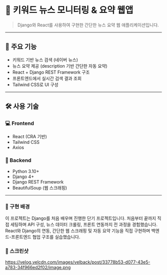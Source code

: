 # 📰 키워드 뉴스 모니터링 & 요약 웹앱

> Django와 React를 사용하여 구현한 간단한 뉴스 요약 웹 애플리케이션입니다.

---

## 📌 주요 기능

- 키워드 기반 뉴스 검색 (네이버 뉴스)
- 뉴스 요약 제공 (description 기반 간단한 자동 요약)
- React + Django REST Framework 구조
- 프론트엔드에서 실시간 검색 결과 조회
- Tailwind CSS로 UI 구성

---

## 🛠 사용 기술

### 💻 Frontend
- React (CRA 기반)
- Tailwind CSS
- Axios

### 🐍 Backend
- Python 3.10+
- Django 4+
- Django REST Framework
- BeautifulSoup (웹 스크래핑)

---

### 🧠 구현 배경
이 프로젝트는 Django를 처음 배우며 진행한 단기 프로젝트입니다.
처음부터 끝까지 직접 세팅하며 API 구성, 뉴스 데이터 크롤링, 프론트 연동까지 전 과정을 경험했습니다.
React와 Django의 연동, 간단한 웹 스크래핑 및 자동 요약 기능을 직접 구현하며 백엔드-프론트엔드 협업 구조를 실습했습니다.

### 📸 스크린샷
https://velog.velcdn.com/images/velback/post/33778b53-d077-43e5-a783-34f966ed2f02/image.png
